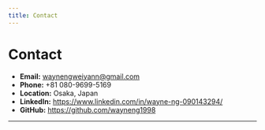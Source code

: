 ```yaml
---
title: Contact
---
```


# Contact

- **Email:** [waynengweiyann@gmail.com](mailto:waynengweiyann@gmail.com)
- **Phone:** +81 080-9699-5169
- **Location:** Osaka, Japan
- **LinkedIn:** https://www.linkedin.com/in/wayne-ng-090143294/
- **GitHub:** https://github.com/wayneng1998

---
